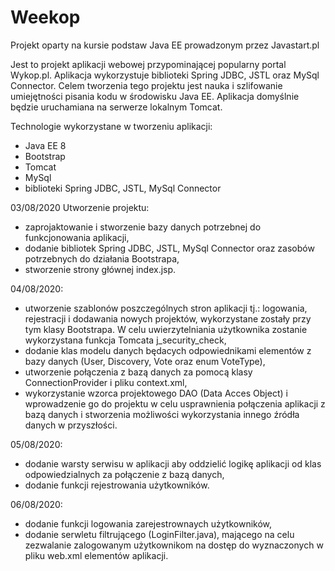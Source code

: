 # Weekop
Projekt oparty na kursie podstaw Java EE prowadzonym przez Javastart.pl

Jest to projekt aplikacji webowej przypominającej popularny portal Wykop.pl. Aplikacja wykorzystuje biblioteki Spring JDBC, JSTL oraz MySql Connector. 
Celem tworzenia tego projektu jest nauka i szlifowanie umiejętności pisania kodu w środowisku Java EE. Aplikacja domyślnie będzie uruchamiana na serwerze lokalnym Tomcat.  

Technologie wykorzystane w tworzeniu aplikacji:
- Java EE 8
- Bootstrap
- Tomcat
- MySql
- biblioteki Spring JDBC, JSTL, MySql Connector



03/08/2020 Utworzenie projektu:
- zaprojaktowanie i stworzenie bazy danych potrzebnej do funkcjonowania aplikacji,
- dodanie bibliotek Spring JDBC, JSTL, MySql Connector oraz zasobów potrzebnych do działania Bootstrapa,
- stworzenie strony głównej index.jsp.



04/08/2020:
- utworzenie szablonów poszczególnych stron aplikacji tj.: logowania, rejestracji i dodawania nowych projektów, wykorzystane zostały przy tym klasy Bootstrapa. W celu uwierzytelniania użytkownika zostanie wykorzystana funkcja Tomcata j_security_check,
- dodanie klas modelu danych będacych odpowiednikami elementów z bazy danych (User, Discovery, Vote oraz enum VoteType),
- utworzenie połączenia z bazą danych za pomocą klasy ConnectionProvider i pliku context.xml,
- wykorzystanie wzorca projektowego DAO (Data Acces Object) i wprowadzenie go do projektu w celu usprawnienia połączenia aplikacji z bazą danych i stworzenia możliwości wykorzystania innego źródła danych w przyszłości.



05/08/2020:
- dodanie warsty serwisu w aplikacji aby oddzielić logikę aplikacji od klas odpowiedzialnych za połączenie z bazą danych,
- dodanie funkcji rejestrowania użytkowników.



06/08/2020:
- dodanie funkcji logowania zarejestrownaych użytkowników,
- dodanie serwletu filtrującego (LoginFilter.java), mającego na celu zezwalanie zalogowanym użytkownikom na dostęp do wyznaczonych w pliku web.xml elementów aplikacji.
